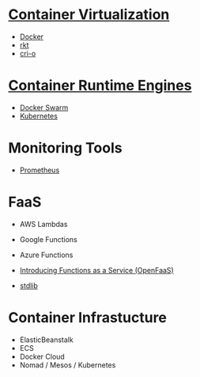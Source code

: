 
# [Container Virtualization](https://en.wikipedia.org/wiki/Operating-system-level_virtualization)

- [Docker](https://www.docker.com/)
- [rkt](https://coreos.com/rkt/)
- [cri-o](http://cri-o.io/)

# [Container Runtime Engines](https://containerd.io/)

- [Docker Swarm](https://docs.docker.com/engine/swarm/)
- [Kubernetes](https://kubernetes.io/)

# Monitoring Tools

- [Prometheus](https://prometheus.io)

# FaaS

- AWS Lambdas
- Google Functions
- Azure Functions

- [Introducing Functions as a Service (OpenFaaS)](https://blog.alexellis.io/introducing-functions-as-a-service/)
- [stdlib](https://stdlib.com/)


# Container Infrastucture

- ElasticBeanstalk
- ECS
- Docker Cloud
- Nomad / Mesos / Kubernetes
